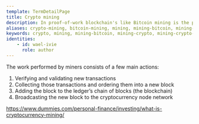 ```yaml
---
template: TermDetailPage
title: Crypto mining
description: In proof-of-work blockchain's like Bitcoin mining is the process by which new crypto-currencies or digital assets are created and distributed to the blockchain's decentralized ledger.
aliases: crypto-mining, bitcoin-mining, mining, mining-bitcoin, mining-crypto, mining-crypto-currencies, mining-crypto-assets, staking, proof-of-work, proof-of-stake
keywords: crypto, mining, mining-bitcoin, mining-crypto, mining-crypto-currencies, mining-crypto-assets, staking, proof-of-work, proof-of-stake
identities: 
    - id: wael-ivie
      role: author
---
```


The work performed by miners consists of a few main actions:

1. Verifying and validating new transactions
2. Collecting those transactions and ordering them into a new block
3. Adding the block to the ledger’s chain of blocks (the blockchain)
4. Broadcasting the new block to the cryptocurrency node network

https://www.dummies.com/personal-finance/investing/what-is-cryptocurrency-mining/